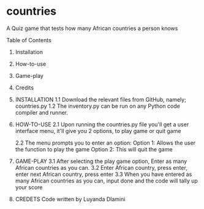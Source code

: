 # countries
A Quiz game that tests how many African countries a person knows

Table of Contents
1. Installation
2. How-to-use
3. Game-play
4. Credits

1. INSTALLATION
  1.1 Download the relevant files from GitHub, namely; countries.py
  1.2 The inventory.py can be run on any Python code compiler and runner.
  

2. HOW-TO-USE
   2.1 Upon running the countries.py file you'll get a user interface menu, it'll give you 2 options, to play game or quit game
   
   2.2 The menu prompts you to enter an option:
       Option 1: Allows the user the function to play the game
       Option 2: This will quit the game

3. GAME-PLAY
   3.1 After selecting the play game option, Enter as many African countries as you can.
   3.2 Enter African country, press enter, enter next African country, press enter
   3.3 When you have entered as many African countries as you can, input done and the code will tally up your score 

3. CREDETS
   Code written by Luyanda Dlamini 
